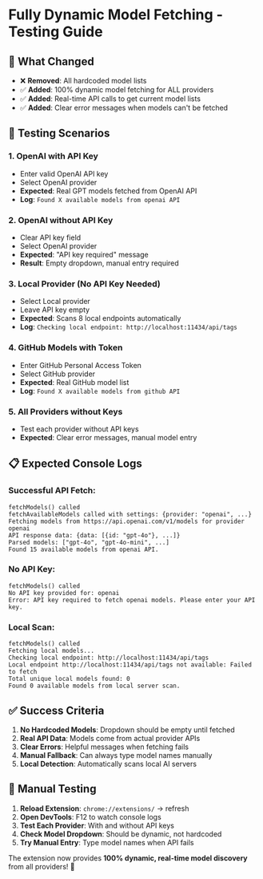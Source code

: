 # Fully Dynamic Model Fetching - Testing Guide

## 🚀 **What Changed**
- ❌ **Removed**: All hardcoded model lists
- ✅ **Added**: 100% dynamic model fetching for ALL providers
- ✅ **Added**: Real-time API calls to get current model lists
- ✅ **Added**: Clear error messages when models can't be fetched

## 🧪 **Testing Scenarios**

### 1. **OpenAI with API Key**
- Enter valid OpenAI API key
- Select OpenAI provider
- **Expected**: Real GPT models fetched from OpenAI API
- **Log**: `Found X available models from openai API`

### 2. **OpenAI without API Key**
- Clear API key field
- Select OpenAI provider
- **Expected**: "API key required" message
- **Result**: Empty dropdown, manual entry required

### 3. **Local Provider (No API Key Needed)**
- Select Local provider
- Leave API key empty
- **Expected**: Scans 8 local endpoints automatically
- **Log**: `Checking local endpoint: http://localhost:11434/api/tags`

### 4. **GitHub Models with Token**
- Enter GitHub Personal Access Token
- Select GitHub provider
- **Expected**: Real GitHub model list
- **Log**: `Found X available models from github API`

### 5. **All Providers without Keys**
- Test each provider without API keys
- **Expected**: Clear error messages, manual model entry

## 📋 **Expected Console Logs**

### Successful API Fetch:
```
fetchModels() called
fetchAvailableModels called with settings: {provider: "openai", ...}
Fetching models from https://api.openai.com/v1/models for provider openai
API response data: {data: [{id: "gpt-4o"}, ...]}
Parsed models: ["gpt-4o", "gpt-4o-mini", ...]
Found 15 available models from openai API.
```

### No API Key:
```
fetchModels() called
No API key provided for: openai
Error: API key required to fetch openai models. Please enter your API key.
```

### Local Scan:
```
fetchModels() called
Fetching local models...
Checking local endpoint: http://localhost:11434/api/tags
Local endpoint http://localhost:11434/api/tags not available: Failed to fetch
Total unique local models found: 0
Found 0 available models from local server scan.
```

## ✅ **Success Criteria**

1. **No Hardcoded Models**: Dropdown should be empty until fetched
2. **Real API Data**: Models come from actual provider APIs
3. **Clear Errors**: Helpful messages when fetching fails
4. **Manual Fallback**: Can always type model names manually
5. **Local Detection**: Automatically scans local AI servers

## 🔧 **Manual Testing**

1. **Reload Extension**: `chrome://extensions/` → refresh
2. **Open DevTools**: F12 to watch console logs
3. **Test Each Provider**: With and without API keys
4. **Check Model Dropdown**: Should be dynamic, not hardcoded
5. **Try Manual Entry**: Type model names when API fails

The extension now provides **100% dynamic, real-time model discovery** from all providers! 🎯
